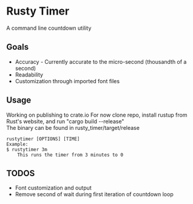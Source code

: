 # Rusty Timer 
A command line countdown utility 

## Goals 
* Accuracy - Currently accurate to the micro-second (thousandth of a second) 
* Readability 
* Customization through imported font files 
## Usage 
Working on publishing to crate.io
For now clone repo, install rustup from Rust's website, and run "cargo build --release"  
The binary can be found in rusty_timer/target/release
```
rustytimer [OPTIONS] [TIME]
Example: 
$ rustytimer 3m
    This runs the timer from 3 minutes to 0
```

## TODOS
* Font customization and output 
* Remove second of wait during first iteration of countdown loop 